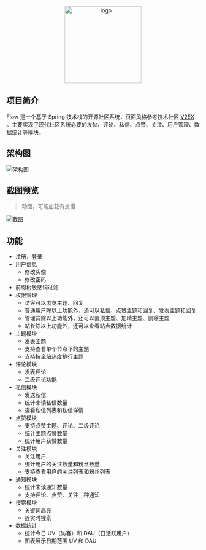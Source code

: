 <div align=center>
    <img src="https://img.wangao.info/flow-logo-2.png" alt="logo" width="200"/>
</div>

## 项目简介

Flow 是一个基于 Spring 技术栈的开源社区系统，页面风格参考技术社区 [V2EX](https://www.v2ex.com/) 。主要实现了现代社区系统必要的发帖、评论、私信、点赞、关注、用户管理、数据统计等模块。



## 架构图

![架构图](https://i.loli.net/2021/03/14/CmqKW4pXUj9FNZ3.png)

## 截图预览
> 动图，可能加载有点慢

![截图](https://i.loli.net/2021/03/14/OLuFaJTCfe3Bq6t.gif)



## 功能

- 注册，登录
- 用户信息
  - 修改头像
  - 修改密码
- 前缀树敏感词过滤
- 权限管理
  - 访客可以浏览主题、回复
  - 普通用户除以上功能外，还可以私信、点赞主题和回复、发表主题和回复
  - 管理员除以上功能外，还可以置顶主题、加精主题、删除主题
  - 站长除以上功能外，还可以查看站点数据统计
- 主题模块
  - 发表主题
  - 支持查看单个节点下的主题
  - 支持按全站热度排行主题
- 评论模块
  - 发表评论
  - 二级评论功能
- 私信模块
  - 发送私信
  - 统计未读私信数量
  - 查看私信列表和私信详情
- 点赞模块
  - 支持点赞主题、评论、二级评论
  - 统计主题点赞数量
  - 统计用户获赞数量
- 关注模块
  - 关注用户
  - 统计用户的关注数量和粉丝数量
  - 支持查看用户的关注列表和粉丝列表
- 通知模块
  - 统计未读通知数量
  - 支持评论、点赞、关注三种通知
- 搜索模块
  - 关键词高亮
  - 近实时搜索
- 数据统计
  - 统计今日 UV（访客）和 DAU（日活跃用户）
  - 图表展示日期范围 UV 和 DAU
